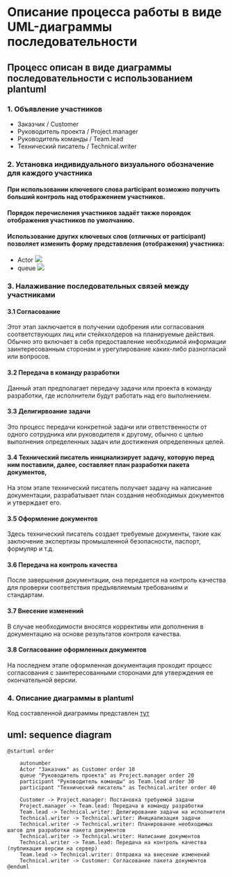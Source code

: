 # Описание процесса работы в виде UML-диаграммы последовательности
## Процесс описан в виде диаграммы последовательности с использованием plantuml

### 1. Объявление участников
* Заказчик / Customer
* Руководитель проекта / Project.manager
* Руководитель команды / Team.lead
* Технический писатель / Technical.writer

### 2. Установка индивидуального визуального обозначение для каждого участника
#### При использовании ключевого слова participant возможно получить больший контроль над отображением участников.
#### Порядок перечисления участников задаёт также пороядок отображения участников по умолчанию.
#### Использование других ключевых слов (отличных от participant) позволяет изменить форму представления (отображения) участника:
* Actor ![](.actor.PNG)
* queue ![](.queue.PNG)

### 3. Налаживание последовательных связей между участниками
#### 3.1 Согласование
Этот этап заключается в получении одобрения или согласования соответствующих лиц или стейкхолдеров на планируемые действия. Обычно это включает в себя предоставление необходимой информации заинтересованным сторонам и урегулирование каких-либо разногласий или вопросов.
#### 3.2 Передача в команду разработки
Данный этап предполагает передачу задачи или проекта в команду разработки, где исполнители будут работать над его выполнением.
#### 3.3 Делигирвоание задачи
Это процесс передачи конкретной задачи или ответственности от одного сотрудника или руководителя к другому, обычно с целью выполнения определенных задач или достижения определенных целей.
#### 3.4 Технический писатель инициализирует задачу, которую перед ним поставили, далее, составляет план разработки пакета документов,
На этом этапе технический писатель получает задачу на написание документации, разрабатывает план создания необходимых документов и утверждает его.
#### 3.5 Оформление документов
Здесь технический писатель создает требуемые документы, такие как заключение экспертизы промышленной безопасности, паспорт, формуляр и т.д. 
#### 3.6 Передача на контроль качества
После завершения документации, она передается на контроль качества для проверки соответствия предъявляемым требованиям и стандартам.
#### 3.7 Внесение изменений
В случае необходимости вносятся коррективы или дополнения в документацию на основе результатов контроля качества.
#### 3.8 Согласование оформленных документов
На последнем этапе оформленная документация проходит процесс согласования с заинтересованными сторонами для утверждения ее окончательной версии.

### 4. Описание диаграммы в plantuml

Код составленной диаграммы представлен [тут](https://github.com/SuleymanovAnton00/aQsi_Test/blob/main/main)

## uml: sequence diagram



```plantuml
@startuml order

    autonumber
    Actor "Заказчик" as Customer order 10
    queue "Руководитель проекта" as Project.manager order 20
    participant "Руководитель команды" as Team.lead order 30
    participant "Технический писатель" as Technical.writer order 40
 
    Customer -> Project.manager: Постановка требуемой задачи
    Project.manager -> Team.lead: Передача в команду разработки
    Team.lead -> Technical.writer: Делигирование задачи на исполнителя
    Technical.writer -> Technical.writer: Инициализация задачи
    Technical.writer -> Technical.writer: Планирование необходимых шагов для разработки пакета документов
    Technical.writer -> Technical.writer: Написание документов
    Technical.writer -> Team.lead: Передача на контроль качества (публикация версии на сервер)
    Team.lead -> Technical.writer: Отправка на внесение изменений
    Technical.writer -> Customer: Согласование пакета документов
@enduml
```